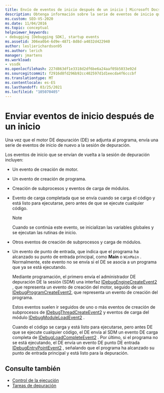 ```yaml
---
title: Envío de eventos de inicio después de un inicio | Microsoft Docs
description: Obtenga información sobre la serie de eventos de inicio que el motor de depuración envía a la sesión de depuración después de que el motor de depuración se adjunte a un programa.
ms.custom: SEO-VS-2020
ms.date: 11/04/2016
ms.topic: conceptual
helpviewer_keywords:
- debugging [Debugging SDK], startup events
ms.assetid: 306ea0b4-6d9e-4871-8d8d-a4032d422940
author: leslierichardson95
ms.author: lerich
manager: jmartens
ms.workload:
- vssdk
ms.openlocfilehash: 227d863df1e3318d2df6be6a24aaf05b5033e92d
ms.sourcegitcommit: f2916d8fd296b92cc402597d1d1eecda4f6cccbf
ms.translationtype: MT
ms.contentlocale: es-ES
ms.lasthandoff: 03/25/2021
ms.locfileid: "105070405"
---
```

# <a name="send-startup-events-after-a-launch"></a>Enviar eventos de inicio después de un inicio
Una vez que el motor DE depuración (DE) se adjunta al programa, envía una serie de eventos de inicio de nuevo a la sesión de depuración.

 Los eventos de inicio que se envían de vuelta a la sesión de depuración incluyen:

- Un evento de creación de motor.

- Un evento de creación de programa.

- Creación de subprocesos y eventos de carga de módulos.

- Evento de carga completada que se envía cuando se carga el código y está listo para ejecutarse, pero antes de que se ejecute cualquier código.

  > [!NOTE]
  > Cuando se continúa este evento, se inicializan las variables globales y se ejecutan las rutinas de inicio.

- Otros eventos de creación de subprocesos y carga de módulos.

- Un evento de punto de entrada, que indica que el programa ha alcanzado su punto de entrada principal, como **Main** o `WinMain` . Normalmente, este evento no se envía si el DE se asocia a un programa que ya se está ejecutando.

  Mediante programación, el primero envía el administrador DE depuración DE la sesión (SDM) una interfaz [IDebugEngineCreateEvent2](../../extensibility/debugger/reference/idebugenginecreateevent2.md) , que representa un evento de creación del motor, seguido de un [IDebugProgramCreateEvent2](../../extensibility/debugger/reference/idebugprogramcreateevent2.md), que representa un evento de creación del programa.

  Estos eventos suelen ir seguidos de uno o más eventos de creación de subprocesos de [IDebugThreadCreateEvent2](../../extensibility/debugger/reference/idebugthreadcreateevent2.md) y eventos de carga del módulo [IDebugModuleLoadEvent2](../../extensibility/debugger/reference/idebugmoduleloadevent2.md) .

  Cuando el código se carga y está listo para ejecutarse, pero antes DE que se ejecute cualquier código, el DE envía al SDM un evento DE carga completa de [IDebugLoadCompleteEvent2](../../extensibility/debugger/reference/idebugloadcompleteevent2.md) . Por último, si el programa no se está ejecutando, el DE envía un evento DE punto DE entrada [IDebugEntryPointEvent2](../../extensibility/debugger/reference/idebugentrypointevent2.md) , señalando que el programa ha alcanzado su punto de entrada principal y está listo para la depuración.

## <a name="see-also"></a>Consulte también
- [Control de la ejecución](../../extensibility/debugger/control-of-execution.md)
- [Tareas de depuración](../../extensibility/debugger/debugging-tasks.md)
